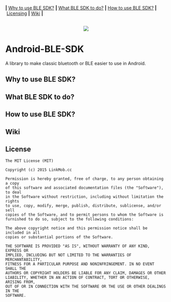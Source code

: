 <b>|</b>&nbsp;<a href='#Why to use BLE SDK?'>Why to use BLE SDK?</a>
<b>|</b>&nbsp;<a href='#What BLE SDK to do?'>What BLE SDK to do?</a>
<b>|</b>&nbsp;<a href='#How to use BLE SDK?'>How to use BLE SDK?</a>
<b>|</b>&nbsp;<a href='#licensing'>Licensing</a>
<b>|</b>&nbsp;<a href="https://github.com/Mylittleswift/Android-BLE-SDK/wiki">Wiki</a>
<b>|</b>

<p align="center">
  <br>
    <img src="hhttp://www.tothemobile.com/wp-content/uploads/2013/02/Transfer-Apps-Between-Android-Mobiles.jpg" />
</p>




# Android-BLE-SDK

A library to make classic bluetooth or BLE easier to use in Android.



## Why to use BLE SDK?




## What BLE SDK to do?



## How to use BLE SDK?


## Wiki


## License

    The MIT License (MIT)

    Copyright (c) 2015 LinkMob.cc

    Permission is hereby granted, free of charge, to any person obtaining a copy
    of this software and associated documentation files (the "Software"), to deal
    in the Software without restriction, including without limitation the rights
    to use, copy, modify, merge, publish, distribute, sublicense, and/or sell
    copies of the Software, and to permit persons to whom the Software is
    furnished to do so, subject to the following conditions:

    The above copyright notice and this permission notice shall be included in all
    copies or substantial portions of the Software.

    THE SOFTWARE IS PROVIDED "AS IS", WITHOUT WARRANTY OF ANY KIND, EXPRESS OR
    IMPLIED, INCLUDING BUT NOT LIMITED TO THE WARRANTIES OF MERCHANTABILITY,
    FITNESS FOR A PARTICULAR PURPOSE AND NONINFRINGEMENT. IN NO EVENT SHALL THE
    AUTHORS OR COPYRIGHT HOLDERS BE LIABLE FOR ANY CLAIM, DAMAGES OR OTHER
    LIABILITY, WHETHER IN AN ACTION OF CONTRACT, TORT OR OTHERWISE, ARISING FROM,
    OUT OF OR IN CONNECTION WITH THE SOFTWARE OR THE USE OR OTHER DEALINGS IN THE
    SOFTWARE.
